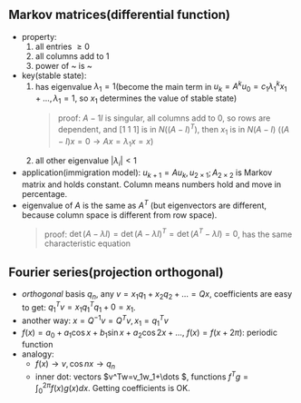 ## Markov matrices(differential function)
- property:
    1. all entries $\ge 0$
    2. all columns add to 1
    3. power of ~ is ~
- key(stable state):
    1. has eigenvalue $\lambda _1=1$(become the main term in $u_k=A^ku_0=c_1\lambda _1^kx_1+\dots,\lambda _1=1$, so $x_1$ determines the value of stable state)
        > proof: $A-1I$ is singular, all columns add to 0, so rows are dependent, and $[1\ 1\ 1]$ is in $N((A-I)^T)$, then $x_1$ is in $N(A-I)$ ($(A-I)x=0 \to Ax=\lambda _1x=x$)
    2. all other eigenvalue $|\lambda _i|<1$
- application(immigration model): $u_{k+1}=Au_k, u_{2\times 1}; A_{2\times 2}$ is Markov matrix and holds constant. Column means numbers hold and move in percentage.
- eigenvalue of $A$ is the same as $A^T$ (but eigenvectors are different, because column space is different from row space).
    > proof: $\det (A-\lambda I)=\det (A-\lambda I)^T=\det (A^T-\lambda I)=0$, has the same characteristic equation

## Fourier series(projection orthogonal)
- *orthogonal* basis $q_n$, any $v=x_1q_1+x_2q_2+\dots =Qx$, coefficients are easy to get: $q_1^Tv=x_1q_1^Tq_1+0=x_1$.
- another way: $x=Q^{-1}v=Q^Tv,x_1=q_1^Tv$
- $f(x)=a_0+a_1\cos x+b_1\sin x+a_2\cos 2x+\dots$, $f(x)=f(x+2\pi)$: periodic function
- analogy:
    - $f(x)\to v,\cos nx\to q_n$
    - inner dot: vectors $v^Tw=v_1w_1+\dots $, functions $f^Tg=\int_0^{2\pi} f(x)g(x)dx$. Getting coefficients is OK.

